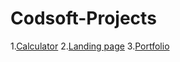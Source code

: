 # Codsoft-Projects
1.[Calculator](https://ankitkumar116.github.io/CODSOFT/Calculator/)
2.[Landing page](https://ankitkumar116.github.io/CODSOFT/Landing-page/)
3.[Portfolio](https://ankitkumar116.github.io/CODSOFT/Portfolio/)
